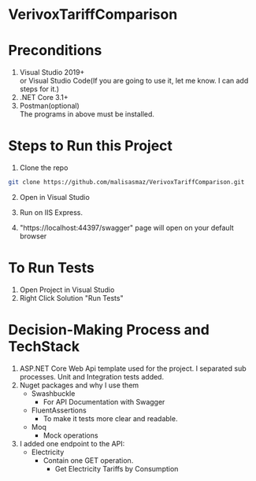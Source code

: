 # VerivoxTariffComparison

# Preconditions

1. Visual Studio 2019+ 
   <br />or Visual Studio Code(If you are going to use it, let me know. I can add steps for it.)
2. .NET Core 3.1+
3. Postman(optional)<br />
The programs in above must be installed.

# Steps to Run this Project

1. Clone the repo
```sh
git clone https://github.com/malisasmaz/VerivoxTariffComparison.git
```
2. Open in Visual Studio

3. Run on IIS Express.

4. "https://localhost:44397/swagger" page will open on your default browser

# To Run Tests
1. Open Project in Visual Studio
2. Right Click Solution "Run Tests"

# Decision-Making Process and TechStack

1. ASP.NET Core Web Api template used for the project. I separated sub processes. Unit and Integration tests added.
2. Nuget packages and why I use them
   - Swashbuckle
     - For API Documentation with Swagger
   - FluentAssertions
     - To make it tests more clear and readable.
   - Moq
     - Mock operations
4. I added one endpoint to the API:
   - Electricity
     - Contain one GET operation. 
       - Get Electricity Tariffs by Consumption
